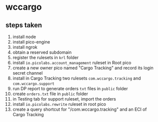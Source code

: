 # wccargo

## steps taken

1. install node
1. install pico-engine
1. install ngrok
1. obtain a reserved subdomain
1. register the rulesets in `krl` folder
1. install `io.picolabs.account_management` ruleset in Root pico
1. create a new owner pico named "Cargo Tracking" and record its login secret channel
1. install in Cargo Tracking two rulesets `com.wccargo.tracking` and `com.wccargo.support`
1. run DP report to generate orders `txt` files in `public` folder
1. create `orders.txt` file in `public` folder
1. in Testing tab for support ruleset, import the orders
1. install `io.picolabs.rewrite` ruleset in root pico
1. create a query shortcut for "/com.wccargo.tracking" and an ECI of Cargo Tracking


